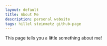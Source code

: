```yaml
---
layout: default
title: About Me
description: personal website
tags: hillel steinmetz github-page
---
```


This page tells you a little something about me!
